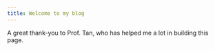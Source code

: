 ```yaml
---
title: Welcome to my blog
---
```

A great thank-you to Prof. Tan, who has helped me a lot in building this page.
